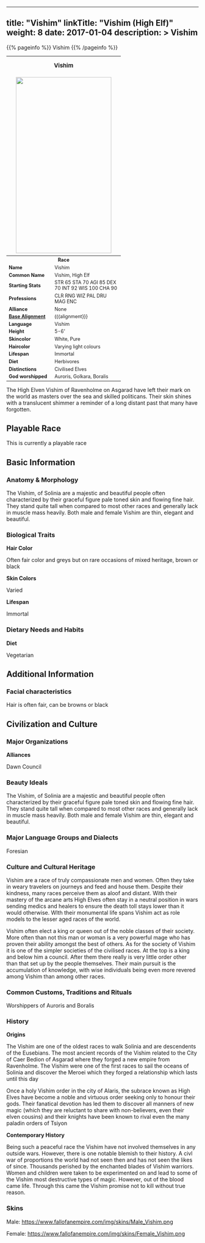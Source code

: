 
---
title: "Vishim"
linkTitle: "Vishim (High Elf)"
weight: 8
date: 2017-01-04
description: >
 Vishim
---

{{% pageinfo %}}
Vishim
{{% /pageinfo %}}

<table class="infobox" style="font-size:89%; width:300px;">
<tbody>
<tr><th colspan="2" class="color1" style="font-size:120%; padding:1em;">Vishim</th></tr>
<tr style="text-align:center;"><td colspan="2" style="padding:0.5em;"><img src="https://www.fallofanempire.com/img/races/vishim.png" width="250" height="461"></td></tr>
<tr><th colspan="2" class="color1">Race</th></tr>
<tr><td style="width:40%;"> <b>Name</b></td><td style="width:60%;">Vishim</td></tr>
<tr><td> <b>Common Name</b></td><td>Vishim, High Elf</td></tr>
<tr><td> <b>Starting Stats</b></td><td>STR 65 STA 70 AGI 85 DEX 70 INT 92 WIS 100 CHA 90</td></tr>
<tr><td> <b>Professions</b></td><td>CLR RNG WIZ PAL DRU MAG ENC</td></tr>
<tr><td> <b>Alliance</b></td><td>None</td></tr>
<tr><td> <b><a href="/wiki/Base_Alignment" title="Base Alignment">Base Alignment</a></b></td><td> {{{alignment}}}</td></tr>
<tr><td> <b>Language</b></td><td>Vishim</td></tr>
<tr><td> <b>Height</b></td><td>5-6'</td></tr>
<tr><td> <b>Skincolor</b></td><td>White, Pure</td></tr>
<tr><td> <b>Haircolor</b></td><td>Varying light colours</td></tr>
<tr><td> <b>Lifespan</b></td><td>Immortal</td></tr>
<tr><td> <b>Diet</b></td><td>Herbivores</td></tr>
<tr><td> <b>Distinctions</b></td><td>Civilised Elves</td></tr>
<tr><td> <b>God worshipped</b></td><td>Auroris, Golkara, Boralis</td></tr>
</tbody>
</table>

The High Elven Vishim of Ravenholme on Asgarad have left their mark on the world as masters over the sea and skilled politicans. Their skin shines with a translucent shimmer a reminder of a long distant past that many have forgotten.

## Playable Race

This is currently a playable race

## Basic Information

### Anatomy & Morphology

The Vishim, of Solinia are a majestic and beautiful people often characterized by their graceful figure pale toned skin and flowing fine hair. They stand quite tall when compared to most other races and generally lack in muscle mass heavily. Both male and female Vishim are thin, elegant and beautiful.

### Biological Traits

**Hair Color** 

Often fair color and greys but on rare occasions of mixed heritage, brown or black

**Skin Colors** 

Varied

**Lifespan** 

Immortal

### Dietary Needs and Habits

**Diet**

Vegetarian

## Additional Information

### Facial characteristics

Hair is often fair, can be browns or black

## Civilization and Culture

### Major Organizations

**Alliances**

Dawn Council

### Beauty Ideals

The Vishim, of Solinia are a majestic and beautiful people often characterized by their graceful figure pale toned skin and flowing fine hair. They stand quite tall when compared to most other races and generally lack in muscle mass heavily. Both male and female Vishim are thin, elegant and beautiful.

### Major Language Groups and Dialects

Foresian

### Culture and Cultural Heritage

Vishim are a race of truly compassionate men and women. Often they take in weary travelers on journeys and feed and house them. Despite their kindness, many races perceive them as aloof and distant. With their mastery of the arcane arts High Elves often stay in a neutral position in wars sending medics and healers to ensure the death toll stays lower than it would otherwise. WIth their monumental life spans Vishim act as role models to the lesser aged races of the world.

Vishim often elect a king or queen out of the noble classes of their society. More often than not this man or woman is a very powerful mage who has proven their ability amongst the best of others. As for the society of Vishim it is one of the simpler societies of the civilised races. At the top is a king and below him a council. After them there really is very little order other than that set up by the people themselves. Their main pursuit is the accumulation of knowledge, with wise individuals being even more revered among Vishim than among other races.

### Common Customs, Traditions and Rituals

Worshippers of Auroris and Boralis

### History

**Origins**

The Vishim are one of the oldest races to walk Solinia and are descendents of the Eusebians. The most ancient records of the Vishim related to the City of Caer Bedion of Asgarad where they forged a new empire from Ravenholme. The Vishim were one of the first races to sail the oceans of Solinia and discover the Meroei which they forged a relationship which lasts until this day

Once a holy Vishim order in the city of Alaris, the subrace known as High Elves have become a noble and virtuous order seeking only to honour their gods. Their fanatical devotion has led them to discover all manners of new magic (which they are reluctant to share with non-believers, even their elven cousins) and their knights have been known to rival even the many paladin orders of Tsiyon

**Contemporary History**

Being such a peaceful race the Vishim have not involved themselves in any outside wars. However, there is one notable blemish to their history. A civl war of proportions the world had not seen then and has not seen the likes of since. Thousands perished by the enchanted blades of Vishim warriors. Women and children were taken to be experimented on and lead to some of the Vishim most destructive types of magic. However, out of the blood came life. Through this came the Vishim promise not to kill without true reason.

### Skins
Male: https://www.fallofanempire.com/img/skins/Male_Vishim.png

Female: https://www.fallofanempire.com/img/skins/Female_Vishim.png

